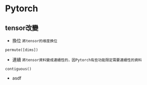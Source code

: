 # Pytorch

## tensor改變
* 換位
`將tensor的维度换位`

```
permute([dims])
```

* 連續
`將tensor資料變成連續性的，因Pytorch有些功能限定需要連續性的資料`

```
contiguous()
```

* asdf
